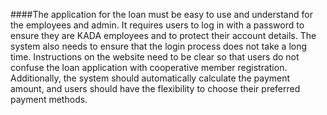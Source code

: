 ####The application for the loan must be easy to use and understand for the employees and admin. It requires users to log in with a password to ensure they are KADA employees and to protect their account details. The system also needs to ensure that the login process does not take a long time. Instructions on the website need to be clear so that users do not confuse the loan application with cooperative member registration. Additionally, the system should automatically calculate the payment amount, and users should have the flexibility to choose their preferred payment methods. 

 
